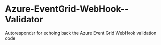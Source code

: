 # Azure-EventGrid-WebHook--Validator
Autoresponder for echoing back the Azure Event Grid WebHook validation code

